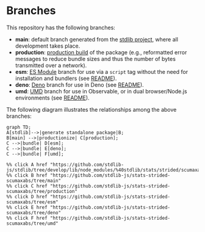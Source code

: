 <!--

@license Apache-2.0

Copyright (c) 2022 The Stdlib Authors.

Licensed under the Apache License, Version 2.0 (the "License");
you may not use this file except in compliance with the License.
You may obtain a copy of the License at

    http://www.apache.org/licenses/LICENSE-2.0

Unless required by applicable law or agreed to in writing, software
distributed under the License is distributed on an "AS IS" BASIS,
WITHOUT WARRANTIES OR CONDITIONS OF ANY KIND, either express or implied.
See the License for the specific language governing permissions and
limitations under the License.

-->

# Branches

This repository has the following branches:

-   **main**: default branch generated from the [stdlib project][stdlib-url], where all development takes place.
-   **production**: [production build][production-url] of the package (e.g., reformatted error messages to reduce bundle sizes and thus the number of bytes transmitted over a network).
-   **esm**: [ES Module][esm-url] branch for use via a `script` tag without the need for installation and bundlers (see [README][esm-readme]).
-   **deno**: [Deno][deno-url] branch for use in Deno (see [README][deno-readme]).
-   **umd**: [UMD][umd-url] branch for use in Observable, or in dual browser/Node.js environments (see [README][umd-readme]).

The following diagram illustrates the relationships among the above branches:

```mermaid
graph TD;
A[stdlib]-->|generate standalone package|B;
B[main] -->|productionize| C[production];
C -->|bundle| D[esm];
C -->|bundle| E[deno];
C -->|bundle| F[umd];

%% click A href "https://github.com/stdlib-js/stdlib/tree/develop/lib/node_modules/%40stdlib/stats/strided/scumaxabs"
%% click B href "https://github.com/stdlib-js/stats-strided-scumaxabs/tree/main"
%% click C href "https://github.com/stdlib-js/stats-strided-scumaxabs/tree/production"
%% click D href "https://github.com/stdlib-js/stats-strided-scumaxabs/tree/esm"
%% click E href "https://github.com/stdlib-js/stats-strided-scumaxabs/tree/deno"
%% click F href "https://github.com/stdlib-js/stats-strided-scumaxabs/tree/umd"
```

[stdlib-url]: https://github.com/stdlib-js/stdlib/tree/develop/lib/node_modules/%40stdlib/stats/strided/scumaxabs
[production-url]: https://github.com/stdlib-js/stats-strided-scumaxabs/tree/production
[deno-url]: https://github.com/stdlib-js/stats-strided-scumaxabs/tree/deno
[deno-readme]: https://github.com/stdlib-js/stats-strided-scumaxabs/blob/deno/README.md
[umd-url]: https://github.com/stdlib-js/stats-strided-scumaxabs/tree/umd
[umd-readme]: https://github.com/stdlib-js/stats-strided-scumaxabs/blob/umd/README.md
[esm-url]: https://github.com/stdlib-js/stats-strided-scumaxabs/tree/esm
[esm-readme]: https://github.com/stdlib-js/stats-strided-scumaxabs/blob/esm/README.md